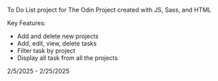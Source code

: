 To Do List project for The Odin Project created with JS, Sass, and HTML

Key Features:

- Add and delete new projects
- Add, edit, view, delete tasks
- Filter task by project
- Display all task from all the projects

2/5/2025 - 2/25/2025
